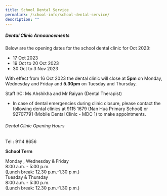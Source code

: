 ```yaml
---
title: School Dental Service
permalink: /school-info/school-dental-service/
description: ""
---
```

##### Dental Clinic Announcements 

Below are the opening dates for the school dental clinic for Oct 2023:

* 17 Oct 2023
* 19 Oct to 20 Oct 2023
* 30 Oct to 3 Nov 2023

With effect from 16 Oct 2023 the dental clinic will close at&nbsp;**5pm**&nbsp;on Monday, Wednesday and Friday and&nbsp;**5.30pm**&nbsp;on Tuesday and Thursday.

Staff I/C: Ms Ahshikha and Mr Raiyan (Dental Therapist) 

* In case of dental emergencies during clinic closure, please contact the following dental clinics at 9115 1679 (Nan Hua Primary School) or 92707791 (Mobile Dental Clinic - MDC 1) to make appointments.

###### Dental Clinic Opening Hours
Tel : 9114 8656

**School Term**

Monday , Wednesday &amp; Friday<br>
8:00 a.m. - 5:00 p.m. <br>
(Lunch break: 12.30 p.m.-1.30 p.m.) <br>
Tuesday &amp; Thursday<br>
8:00 a.m. - 5:30 p.m. <br>
(Lunch break: 12.30 p.m.-1.30 p.m.)